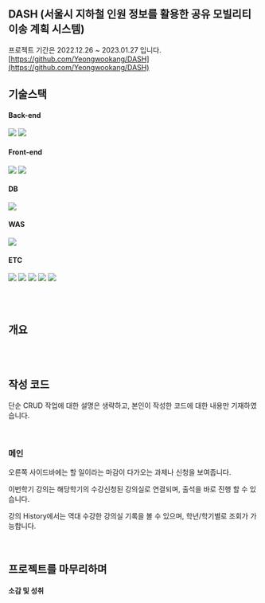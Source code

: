 
## DASH (서울시 지하철 인원 정보를 활용한 공유 모빌리티 이송 계획 시스템)

프로젝트 기간은 2022.12.26 ~ 2023.01.27 입니다.
<br>[https://github.com/Yeongwookang/DASH](https://github.com/Yeongwookang/DASH)

## 기술스택

#### Back-end
<img src="https://img.shields.io/badge/java-007396?style=for-the-badge&logo=java&logoColor=white"> <img src="https://img.shields.io/badge/spring-6DB33F?style=for-the-badge&logo=spring&logoColor=white"> 

#### Front-end
<img src="https://img.shields.io/badge/javascript-F7DF1E?style=for-the-badge&logo=javascript&logoColor=black"> <img src="https://img.shields.io/badge/jquery-0769AD?style=for-the-badge&logo=jquery&logoColor=white">

#### DB
<img src="https://img.shields.io/badge/oracle-F80000?style=for-the-badge&logo=oracle&logoColor=white"> 

#### WAS
<img src="https://img.shields.io/badge/apache tomcat-F8DC75?style=for-the-badge&logo=apachetomcat&logoColor=white">

#### ETC
<img src="https://img.shields.io/badge/git-F05032?style=for-the-badge&logo=git&logoColor=white"> <img src="https://img.shields.io/badge/html5-E34F26?style=for-the-badge&logo=html5&logoColor=white"> <img src="https://img.shields.io/badge/css-1572B6?style=for-the-badge&logo=css3&logoColor=white"> <img src="https://img.shields.io/badge/bootstrap-7952B3?style=for-the-badge&logo=bootstrap&logoColor=white"> <img src="https://img.shields.io/badge/fontawesome-339AF0?style=for-the-badge&logo=fontawesome&logoColor=white">


<br>
<br>

## 개요



<br>
<br>

## 작성 코드

단순 CRUD 작업에 대한 설명은 생략하고, 본인이 작성한 코드에 대한 내용만 기재하였습니다.

<br>

### 메인

오른쪽 사이드바에는 할 일이라는 마감이 다가오는 과제나 신청을 보여줍니다.

이번학기 강의는 해당학기의 수강신청된 강의실로 연결되며, 출석을 바로 진행 할 수 있습니다.

강의 History에서는 역대 수강한 강의실 기록을 볼 수 있으며, 학년/학기별로 조회가 가능합니다.

<br>

## 프로젝트를 마무리하며

#### 소감 및 성취

    
